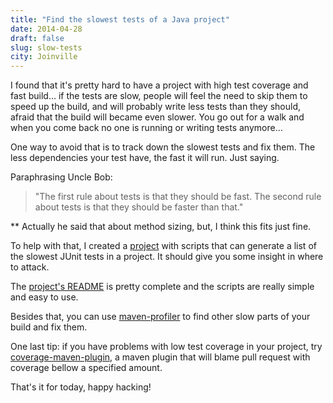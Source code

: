 ```yaml
---
title: "Find the slowest tests of a Java project"
date: 2014-04-28
draft: false
slug: slow-tests
city: Joinville
---
```


I found that it's pretty hard to have a project with high test coverage and fast build… if the tests are slow, people will feel the need to skip them to speed up the build, and will probably write less tests than they should, afraid that the build will became even slower. You go out for a walk and when  you come back no one is running or writing tests anymore…

One way to avoid that is to track down the slowest tests and fix them. The less dependencies your test have, the fast it will run. Just saying.

Paraphrasing Uncle Bob:

> "The first rule about tests is that they should be fast. The second rule about tests is that they should be faster than that."

** Actually he said that about method sizing, but, I think this fits just fine.

To help with that, I created a [project](https://github.com/caarlos0/junit-slowest-tests) with scripts that can generate a list of the slowest JUnit tests in a project. It should give you some insight in where to attack.

The [project's README](https://github.com/caarlos0/junit-slowest-tests) is pretty complete and the scripts are really simple and easy to use.

Besides that, you can use [maven-profiler](https://github.com/takari/maven-profiler) to find other slow parts of your build and fix them.

One last tip: if you have problems with low test coverage in your project, try [coverage-maven-plugin](https://carlosbecker.com/posts/mvn-pr-coverage-blammer/),
a maven plugin that will blame pull request with coverage bellow a specified amount.

That's it for today, happy hacking!
